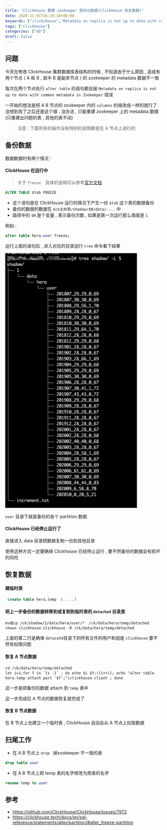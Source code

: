 ```yaml
---
title: "ClickHouse 重建 zookeeper 里的元数据(ClickHouse 恢复数据)"
date: 2020-11-01T16:29:18+08:00
keywords: ["clickchouse","Metadata on replica is not up to date with common metadata in Zookeeper","重建 zookeeper","clickhouse 恢复"]
tags: ["clickhouse"]
categories: ["db"]
draft: false
---
```


## 问题

今天在修改 ClickHouse 集群数据库表结构的时候 , 不知道由于什么原因 , 造成有两个节点 ( A 和 B , 其中 B 是副本节点 ) 的 zookeeper 的 metadata 数据不一致 

每次在两个节点执行 `alter table` 的语句都会报  `Metadata on replica is not up to date with common metadata in Zookeeper`  错误 

一开始的想法是把 A B 节点的 zookeeper 内的 `columns` 的值改成一样的就行了 . 没想到改了之后还是这个错 . 没办法 , 只能重建 zookeeper 上的 metadata 数据 (只重建出问题的表 , 其他的表不动)

>	注意 : 下面所有的操作没有特别的说明都是在 A 节点上进行的



## 备份数据

数据数据时有两个情况 :

#### ClickHouse 在运行中

>  关于 `freeze  `具体的说明可以参考[官方文档](https://clickhouse.tech/docs/en/sql-reference/statements/alter/partition/#alter_freeze-partition)

```sql
ALTER TABLE $tab FREEZE
```

* 这个语句是在 ClickHouse 运行的情况下产生一份 `$tab` 这个表的数据备份
* 备份的数据的数据在 `$ck主目录/shadow/$N/data/....` 中
* 路径中的 `$N`  是个变量 , 表示备份次数 , 如果是第一次运行那么值就是 `1`

例如 : 

```sql
alter table hera.user freeze;
```

运行上面的语句后 , 进入对应的目录运行 `tree` 命令看下结果 

![image-20201101212933284](image-20201101212933284.png)

`user` 目录下就是备份的各个 partition 数据

#### ClickHouse 已经停止运行了

直接进入 data 目录把数据复制一份到其他目录

使用这种方式一定要确保 Clickhouse 已经停止运行 , 要不然备份的数据会有损坏的风险



## 恢复数据
#### 建临时表

 ```sql
  create table hera.temp  (.....)
 ```



#### 把上一步备份的数据转移到或复制到临时表的 `detached` 目录里

```shell
mv或cp /ck/shadow/1/data/hera/user/*  /ck/data/hera/temp/detached
chown clickhouse:clickhouse -R /ck/data/hera/temp/detached
```

上面的第二行是确保 `detacehd`目录下的所有文件的用户和组是 `clickhouse` 要不然有权限问题



#### 恢复 A 节点数据

```shell
cd /ck/data/hera/temp/detached
let i=1;for f in `ls -1` ; do echo $i $f;((i++)); echo "alter table hera.temp attach part '$f';"|clickhouse-client ; done
```

这一步是把备份的数据 attach 到 `temp` 表中

这一步完成后 A 节点的数据恢复就完成了



#### 恢复 B 节点数据

在 B 节点上也建立一个临时表 , ClickHouse 自动会从 A 节点上拉取数据



## 扫尾工作

* 在 A B 节点上 `drop ` 掉zookeeper 不一致的表

```sql
drop table user
```
* 在 A B 节点上把 temp 表的名字修改为原表的名字
```sql
rename temp to user
```



## 参考

* https://github.com/ClickHouse/ClickHouse/issues/7972
* https://clickhouse.tech/docs/en/sql-reference/statements/alter/partition/#alter_freeze-partition